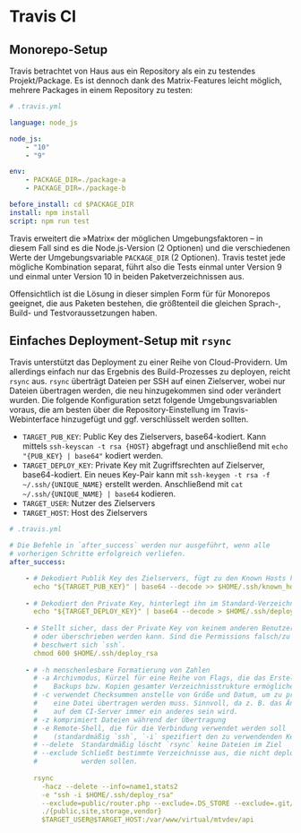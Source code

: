 # Travis CI

## Monorepo-Setup
Travis betrachtet von Haus aus ein Repository als ein zu testendes Projekt/Package. Es ist dennoch dank des Matrix-Features leicht möglich, mehrere Packages in einem Repository zu testen:

```yaml
# .travis.yml

language: node_js

node_js:
    - "10"
    - "9"

env:
    - PACKAGE_DIR=./package-a
    - PACKAGE_DIR=./package-b

before_install: cd $PACKAGE_DIR
install: npm install
script: npm run test
```

Travis erweitert die »Matrix« der möglichen Umgebungsfaktoren – in diesem Fall sind es die Node.js-Version (2 Optionen) und die verschiedenen Werte der Umgebungsvariable `PACKAGE_DIR` (2 Optionen). Travis testet jede mögliche Kombination separat, führt also die Tests einmal unter Version 9 und einmal unter Version 10 in beiden Paketverzeichnissen aus.

Offensichtlich ist die Lösung in dieser simplen Form für für Monorepos geeignet, die aus Paketen bestehen, die größtenteil die gleichen Sprach-, Build- und Testvoraussetzungen haben.

## Einfaches Deployment-Setup mit `rsync`
Travis unterstützt das Deployment zu einer Reihe von Cloud-Providern. Um allerdings einfach nur das Ergebnis des Build-Prozesses zu deployen, reicht `rsync` aus. `rsync` überträgt Dateien per SSH auf einen Zielserver, wobei nur Dateien übertragen werden, die neu hinzugekommen sind oder verändert wurden. Die folgende Konfiguration setzt folgende Umgebungsvariablen voraus, die am besten über die Repository-Einstellung im Travis-Webinterface hinzugefügt und ggf. verschlüsselt werden sollten.

* `TARGET_PUB_KEY`: Public Key des Zielservers, base64-kodiert. Kann mittels `ssh-keyscan -t rsa {HOST}` abgefragt und anschließend mit `echo "{PUB_KEY} | base64"` kodiert werden.
* `TARGET_DEPLOY_KEY`: Private Key mit Zugriffsrechten auf Zielserver, base64-kodiert. Ein neues Key-Pair kann mit `ssh-keygen -t rsa -f ~/.ssh/{UNIQUE_NAME}` erstellt werden. Anschließend mit `cat ~/.ssh/{UNIQUE_NAME} | base64` kodieren.
* `TARGET_USER`: Nutzer des Zielservers
* `TARGET_HOST`: Host des Zielservers

```yaml
# .travis.yml

# Die Befehle in `after_success` werden nur ausgeführt, wenn alle
# vorherigen Schritte erfolgreich verliefen.
after_success:

    - # Dekodiert Publik Key des Zielservers, fügt zu den Known Hosts hinzu
      echo "${TARGET_PUB_KEY}" | base64 --decode >> $HOME/.ssh/known_hosts
      
    - # Dekodiert den Private Key, hinterlegt ihn im Standard-Verzeichnis
      echo "${TARGET_DEPLOY_KEY}" | base64 --decode > $HOME/.ssh/deploy_rsa
      
    - # Stellt sicher, dass der Private Key von keinem anderen Benutzer gelesen
      # oder überschrieben werden kann. Sind die Permissions falsch/zu offen
      # beschwert sich `ssh`.
      chmod 600 $HOME/.ssh/deploy_rsa
      
    - # -h menschenlesbare Formatierung von Zahlen
      # -a Archivmodus, Kürzel für eine Reihe von Flags, die das Erstellen von
      #    Backups bzw. Kopien gesamter Verzeichnisstrukture ermöglichen
      # -c verwendet Checksummen anstelle von Größe und Datum, um zu prüfen, ob
      #    eine Datei übertragen werden muss. Sinnvoll, da z. B. das Änderungsdatum
      #    auf dem CI-Server immer ein anderes sein wird.
      # -z komprimiert Dateien während der Übertragung
      # -e Remote-Shell, die für die Verbindung verwendet werden soll
      #    (standardmäßig `ssh`, `-i` spezifiert den zu verwendenden Key)
      # --delete  Standardmäßig löscht `rsync` keine Dateien im Ziel
      # --exclude Schließt bestimmte Verzeichnisse aus, die nicht deployt
      #           werden sollen.
      
      rsync
        -hacz --delete --info=name1,stats2
        -e "ssh -i $HOME/.ssh/deploy_rsa"
        --exclude=public/router.php --exclude=.DS_STORE --exclude=.git/
        ./{public,site,storage,vendor}
        $TARGET_USER@$TARGET_HOST:/var/www/virtual/mtvdev/api
```
